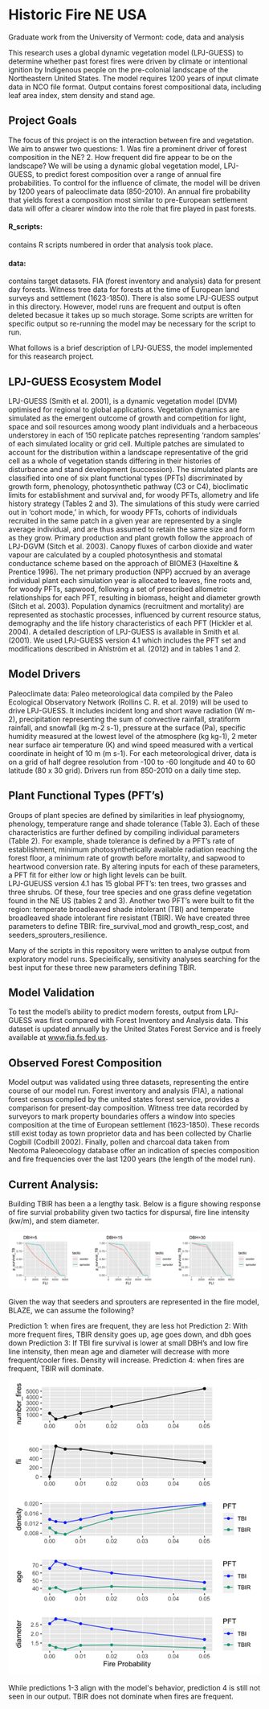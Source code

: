 # Historic Fire NE USA
Graduate work from the University of Vermont: code, data and analysis

This research uses a global dynamic vegetation model (LPJ-GUESS) to determine whether past forest fires were driven by climate or intentional ignition by Indigenous people on the pre-colonial landscape of the Northeastern United States. The model requires 1200 years of input climate data in NCO file format. Output contains forest compositional data, including leaf area index, stem density and stand age. 

## Project Goals
The focus of this project is on the interaction between fire and vegetation. We aim to answer two questions: 1. Was fire a prominent driver of forest composition in the NE? 2. How frequent did fire appear to be on the landscape?  We will be using a dynamic global vegetation model, LPJ-GUESS, to predict forest composition over a range of annual fire probabilities. To control for the influence of climate, the model will be driven by 1200 years of paleoclimate data (850-2010). An annual fire probability that yields forest a composition most similar to pre-European settlement data will offer a clearer window into the role that fire played in past forests.

#### R_scripts: 
contains R scripts numbered in order that analysis took place. 
#### data: 
contains target datasets. FIA (forest inventory and analysis) data for present day forests. Witness tree data for forests at the time of European land surveys and settlement (1623-1850). There is also some LPJ-GUESS output in this directory. However, model runs are frequent and output is often deleted becasue it takes up so much storage. Some scripts are written for specific output so re-running the model may be necessary for the script to run. 

What follows is a brief description of LPJ-GUESS, the model implemented for this reasearch project. 

## LPJ-GUESS Ecosystem Model
LPJ-GUESS (Smith et al. 2001), is a dynamic vegetation model (DVM) optimised for regional to global applications. Vegetation dynamics are simulated as the emergent outcome of growth and competition for light, space and soil resources among woody plant individuals and a herbaceous understorey in each of 150 replicate patches representing ‘random samples’ of each simulated locality or grid cell. Multiple patches are simulated to account for the distribution within a landscape representative of the grid cell as a whole of vegetation stands differing in their histories of disturbance and stand development (succession). The simulated plants are classified into one of six plant functional types (PFTs) discriminated by growth form, phenology, photosynthetic pathway (C3 or C4), bioclimatic limits for establishment and survival and, for woody PFTs, allometry and life history strategy (Tables 2 and 3). The simulations of this study were carried out in ‘cohort mode,’ in which, for woody PFTs, cohorts of individuals recruited in the same patch in a given year are represented by a single average individual, and are thus assumed to retain the same size and form as they grow.
Primary production and plant growth follow the approach of LPJ-DGVM (Sitch et al. 2003). Canopy fluxes of carbon dioxide and water vapour are calculated by a coupled photosynthesis and stomatal conductance scheme based on the approach of BIOME3 (Haxeltine & Prentice 1996). The net primary production (NPP) accrued by an average individual plant each simulation year is allocated to leaves, fine roots and, for woody PFTs, sapwood, following a set of prescribed allometric relationships for each PFT, resulting in biomass, height and diameter growth (Sitch et al. 2003). Population dynamics (recruitment and mortality) are represented as stochastic processes, influenced by current resource status, demography and the life history characteristics of each PFT (Hickler et al. 2004). A detailed description of LPJ-GUESS is available in Smith et al. (2001). We used LPJ-GUESS version 4.1 which includes the PFT set and modifications described in Ahlström et al. (2012) and in tables 1 and 2. 

## Model Drivers
Paleoclimate data: Paleo meteorological data compiled by the Paleo Ecological Observatory Network (Rollins C. R. et al. 2019) will be used to drive LPJ-GUESS. It includes incident long and short wave radiation (W m-2), precipitation representing the sum of convective rainfall, stratiform rainfall, and snowfall (kg m-2 s-1), pressure at the surface (Pa), specific humidity measured at the lowest level of the atmosphere (kg kg-1), 2 meter near surface air temperature (K) and wind speed measured with a vertical coordinate in height of 10 m  (m s-1). For each meteorological driver, data is on a grid of half degree resolution from -100 to -60 longitude and 40 to 60 latitude (80 x 30 grid). Drivers run from 850-2010 on a daily time step. 

## Plant Functional Types (PFT’s)

Groups of plant species are defined by similarities in leaf physiognomy, phenology, temperature range and shade tolerance (Table 3). Each of these characteristics are further defined by compiling individual parameters (Table 2).  For example, shade tolerance is defined by a PFT’s rate of establishment, minimum photosynthetically available radiation reaching the forest floor, a minimum rate of growth before mortality, and sapwood to heartwood conversion rate. By altering inputs for each of these parameters, a PFT fit for either low or high light levels can be built.   
LPJ-GUEUSS version 4.1 has 15 global PFT’s: ten trees, two grasses and three shrubs. Of these, four tree species and one grass define vegetation found in the NE US (tables 2 and 3). Another two PFT’s were built to fit the region: temperate broadleaved shade intolerant (TBI) and temperate broadleaved shade intolerant fire resistant (TBIR). We have created three parameters to define TBIR: fire_survival_mod and growth_resp_cost, and seeders_sprouters_resilience.

Many of the scripts in this repository were written to analyse output from exploratory model runs. Specieifically, sensitivity analyses searching for the best input for these three new parameters defining TBIR. 

## Model Validation
To test the model’s ability to predict modern forests, output from LPJ-GUESS was first compared with Forest Inventory and Analysis data. This dataset is updated annually by the United States Forest Service and is freely available at www.fia.fs.fed.us. 

## Observed Forest Composition
Model output was validated using three datasets, representing the entire course of our model run. Forest inventory and analysis (FIA), a national forest census compiled by the united states forest service, provides a comparison for present-day composition. Witness tree data recorded by surveyors to mark property boundaries offers a window into species composition at the time of European settlement (1623-1850). These records still exist today as town proprietor data and has been collected by Charlie Cogbill (Codbill 2002). Finally, pollen and charcoal data taken from Neotoma Paleoecology database offer an indication of species composition and fire frequencies over the last 1200 years (the length of the model run). 


## Current Analysis: 
Building TBIR has been a a lengthy task. Below is a figure showing response of fire survial probability given two tactics for dispursal, fire line intensity (kw/m), and stem diameter. 

![seeders_sprouters_BLAZE.png](https://github.com/charliuden/Historic_Fire_NE_USA/blob/main/readme_images/seeders_sprouters_BLAZE.png)

Given the way that seeders and sprouters are represented in the fire model, BLAZE, we can assume the following? 

Prediction 1: when fires are frequent, they are less hot
Prediction 2: With more frequent fires, TBIR density goes up, age goes down, and dbh goes down
Prediction 3: If TBI fire survival is lower at small DBH’s and low fire line intensity, then mean age and diameter will decrease with more frequent/cooler fires. Density will increase. 
Prediction 4: when fires are frequent, TBIR will dominate. 

![seeders_sprouters_outcomes.png](https://github.com/charliuden/Historic_Fire_NE_USA/blob/main/readme_images/seeders_sprouters_outcomes.png)

While predictions 1-3 align with the model's behavior, prediction 4 is still not seen in our output. TBIR does not dominate when fires are frequent. 




